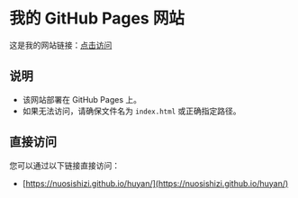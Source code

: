 # 我的 GitHub Pages 网站

这是我的网站链接：[点击访问](https://nuosishizi.github.io/huyan/)

## 说明

- 该网站部署在 GitHub Pages 上。
- 如果无法访问，请确保文件名为 `index.html` 或正确指定路径。

## 直接访问

您可以通过以下链接直接访问：
- [https://nuosishizi.github.io/huyan/](https://nuosishizi.github.io/huyan/)
